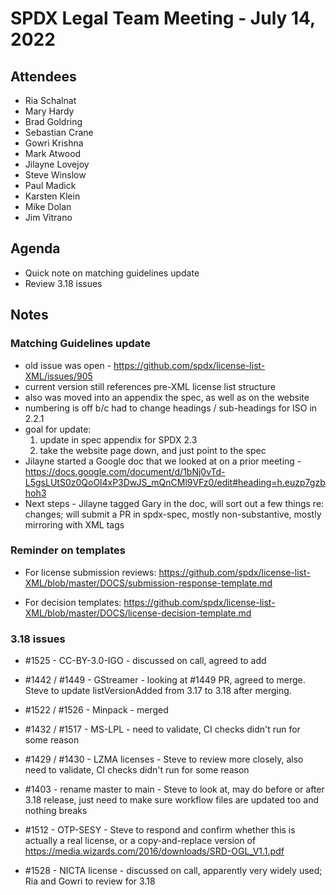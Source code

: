 # SPDX Legal Team Meeting - July 14, 2022

## Attendees
* Ria Schalnat
* Mary Hardy
* Brad Goldring
* Sebastian Crane
* Gowri Krishna
* Mark Atwood
* Jilayne Lovejoy
* Steve Winslow
* Paul Madick
* Karsten Klein
* Mike Dolan
* Jim Vitrano

## Agenda
* Quick note on matching guidelines update
* Review 3.18 issues

## Notes

### Matching Guidelines update
* old issue was open - https://github.com/spdx/license-list-XML/issues/905
* current version still references pre-XML license list structure
* also was moved into an appendix the spec, as well as on the website
* numbering is off b/c had to change headings / sub-headings for ISO in 2.2.1
* goal for update:
  1. update in spec appendix for SPDX 2.3
  2. take the website page down, and just point to the spec
* Jilayne started a Google doc that we looked at on a prior meeting - https://docs.google.com/document/d/1bNj0vTd-L5gsLUtS0z0QoOl4xP3DwJS_mQnCMl9VFz0/edit#heading=h.euzp7gzbhoh3
* Next steps - Jilayne tagged Gary in the doc, will sort out a few things re: changes; will submit a PR in spdx-spec, mostly non-substantive, mostly mirroring with XML tags

### Reminder on templates

* For license submission reviews: https://github.com/spdx/license-list-XML/blob/master/DOCS/submission-response-template.md

* For decision templates: https://github.com/spdx/license-list-XML/blob/master/DOCS/license-decision-template.md


### 3.18 issues

* #1525 - CC-BY-3.0-IGO - discussed on call, agreed to add

* #1442 / #1449 - GStreamer - looking at #1449 PR, agreed to merge. Steve to update listVersionAdded from 3.17 to 3.18 after merging.

* #1522 / #1526 - Minpack - merged

* #1432 / #1517 - MS-LPL - need to validate, CI checks didn't run for some reason

* #1429 / #1430 - LZMA licenses - Steve to review more closely, also need to validate, CI checks didn't run for some reason

* #1403 - rename master to main - Steve to look at, may do before or after 3.18 release, just need to make sure workflow files are updated too and nothing breaks

* #1512 - OTP-SESY - Steve to respond and confirm whether this is actually a real license, or a copy-and-replace version of https://media.wizards.com/2016/downloads/SRD-OGL_V1.1.pdf

* #1528 - NICTA license - discussed on call, apparently very widely used; Ria and Gowri to review for 3.18

